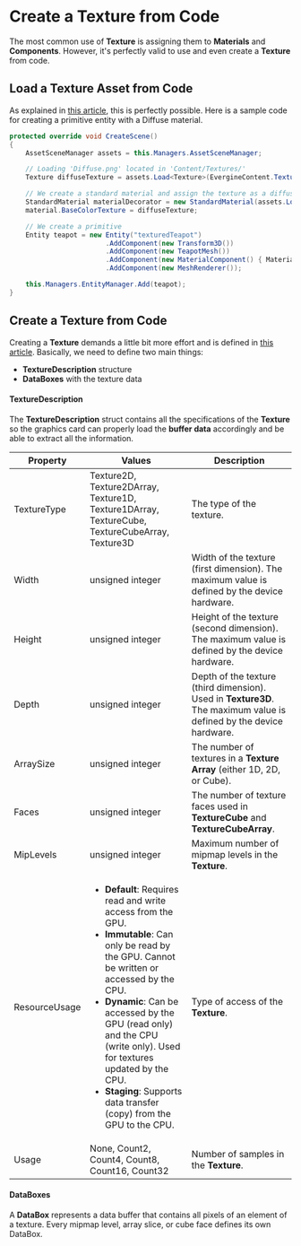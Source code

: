 # Create a Texture from Code

The most common use of **Texture** is assigning them to **Materials** and **Components**. However, it's perfectly valid to use and even create a **Texture** from code.

## Load a Texture Asset from Code
As explained in [this article](../../evergine_studio/assets/use.md), this is perfectly possible. Here is a sample code for creating a primitive entity with a Diffuse material.

```csharp
protected override void CreateScene()
{
    AssetSceneManager assets = this.Managers.AssetSceneManager;

    // Loading 'Diffuse.png' located in 'Content/Textures/'
    Texture diffuseTexture = assets.Load<Texture>(EvergineContent.Textures.Diffuse**png);

    // We create a standard material and assign the texture as a diffuse channel.
    StandardMaterial materialDecorator = new StandardMaterial(assets.Load<Effect>(EvergineContent.Effects.StandardEffect));
    material.BaseColorTexture = diffuseTexture;

    // We create a primitive
    Entity teapot = new Entity("texturedTeapot")
                        .AddComponent(new Transform3D())
                        .AddComponent(new TeapotMesh())
                        .AddComponent(new MaterialComponent() { Material = materialDecorator.Material })
                        .AddComponent(new MeshRenderer());

    this.Managers.EntityManager.Add(teapot);
}
```

## Create a Texture from Code
Creating a **Texture** demands a little bit more effort and is defined in [this article](../low_level_api/texture.md). Basically, we need to define two main things:
- **TextureDescription** structure
- **DataBoxes** with the texture data

#### TextureDescription

The **TextureDescription** struct contains all the specifications of the **Texture** so the graphics card can properly load the **buffer data** accordingly and be able to extract all the information.

| Property | Values | Description |
| -------- | ------ | ----------- |
| TextureType | Texture2D, Texture2DArray, Texture1D, Texture1DArray, TextureCube, TextureCubeArray, Texture3D | The type of the texture. |
| Width | unsigned integer | Width of the texture (first dimension). The maximum value is defined by the device hardware. |
| Height | unsigned integer | Height of the texture (second dimension). The maximum value is defined by the device hardware. |
| Depth | unsigned integer | Depth of the texture (third dimension). Used in **Texture3D**. The maximum value is defined by the device hardware. |
| ArraySize | unsigned integer | The number of textures in a **Texture Array** (either 1D, 2D, or Cube). |
| Faces | unsigned integer | The number of texture faces used in **TextureCube** and **TextureCubeArray**. |
| MipLevels | unsigned integer | Maximum number of mipmap levels in the **Texture**. |
| ResourceUsage | <ul><li>**Default**: Requires read and write access from the GPU.</li><li>**Immutable**: Can only be read by the GPU. Cannot be written or accessed by the CPU.</li><li>**Dynamic**: Can be accessed by the GPU (read only) and the CPU (write only). Used for textures updated by the CPU.</li><li>**Staging**: Supports data transfer (copy) from the GPU to the CPU.</li></ul> | Type of access of the **Texture**. |
| Usage | None, Count2, Count4, Count8, Count16, Count32 | Number of samples in the **Texture**. |

#### DataBoxes
A **DataBox** represents a data buffer that contains all pixels of an element of a texture. Every mipmap level, array slice, or cube face defines its own DataBox.